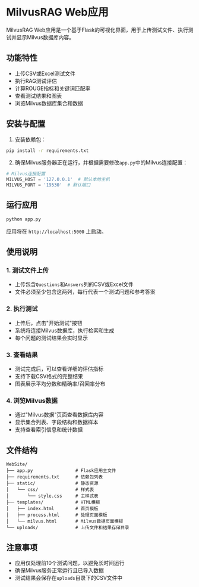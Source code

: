 # MilvusRAG Web应用

MilvusRAG Web应用是一个基于Flask的可视化界面，用于上传测试文件、执行测试并显示Milvus数据库内容。

## 功能特性

- 上传CSV或Excel测试文件
- 执行RAG测试评估
- 计算ROUGE指标和关键词匹配率
- 查看测试结果和图表
- 浏览Milvus数据库集合和数据

## 安装与配置

1. 安装依赖包：

```bash
pip install -r requirements.txt
```

2. 确保Milvus服务器正在运行，并根据需要修改`app.py`中的Milvus连接配置：

```python
# Milvus连接配置
MILVUS_HOST = '127.0.0.1'  # 默认本地主机
MILVUS_PORT = '19530'  # 默认端口
```

## 运行应用

```bash
python app.py
```

应用将在 `http://localhost:5000` 上启动。

## 使用说明

### 1. 测试文件上传

- 上传包含`Questions`和`Answers`列的CSV或Excel文件
- 文件必须至少包含这两列，每行代表一个测试问题和参考答案

### 2. 执行测试

- 上传后，点击"开始测试"按钮
- 系统将连接Milvus数据库，执行检索和生成
- 每个问题的测试结果会实时显示

### 3. 查看结果

- 测试完成后，可以查看详细的评估指标
- 支持下载CSV格式的完整结果
- 图表展示平均分数和精确率/召回率分布

### 4. 浏览Milvus数据

- 通过"Milvus数据"页面查看数据库内容
- 显示集合列表、字段结构和数据样本
- 支持查看索引信息和统计数据

## 文件结构

```
WebSite/
├── app.py                # Flask应用主文件
├── requirements.txt      # 依赖包列表
├── static/               # 静态资源
│   └── css/              # 样式表
│       └── style.css     # 主样式表
├── templates/            # HTML模板
│   ├── index.html        # 首页模板
│   ├── process.html      # 处理页面模板
│   └── milvus.html       # Milvus数据页面模板
└── uploads/              # 上传文件和结果存储目录
```

## 注意事项

- 应用仅处理前10个测试问题，以避免长时间运行
- 确保Milvus服务正常运行且已导入数据
- 测试结果会保存在`uploads`目录下的CSV文件中 
